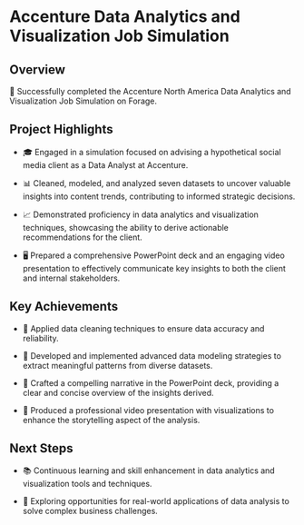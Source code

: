 # Accenture Data Analytics and Visualization Job Simulation

## Overview

🚀 Successfully completed the Accenture North America Data Analytics and Visualization Job Simulation on Forage.

## Project Highlights

- 🎓 Engaged in a simulation focused on advising a hypothetical social media client as a Data Analyst at Accenture.
  
- 📊 Cleaned, modeled, and analyzed seven datasets to uncover valuable insights into content trends, contributing to informed strategic decisions.

- 📈 Demonstrated proficiency in data analytics and visualization techniques, showcasing the ability to derive actionable recommendations for the client.

- 🖥️ Prepared a comprehensive PowerPoint deck and an engaging video presentation to effectively communicate key insights to both the client and internal stakeholders.

## Key Achievements

- 🧹 Applied data cleaning techniques to ensure data accuracy and reliability.
  
- 📑 Developed and implemented advanced data modeling strategies to extract meaningful patterns from diverse datasets.

- 📢 Crafted a compelling narrative in the PowerPoint deck, providing a clear and concise overview of the insights derived.

- 🎥 Produced a professional video presentation with visualizations to enhance the storytelling aspect of the analysis.

## Next Steps

- 📚 Continuous learning and skill enhancement in data analytics and visualization tools and techniques.

- 🤝 Exploring opportunities for real-world applications of data analysis to solve complex business challenges.
